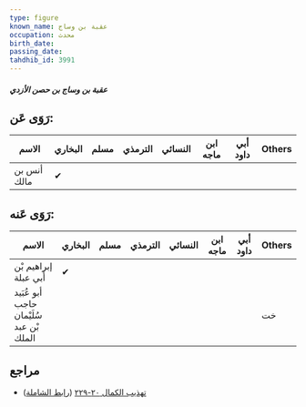 ```yaml
---
type: figure
known_name: عقبة بن وساج
occupation: محدث
birth_date:
passing_date:
tahdhib_id: 3991
---
```

##### عقبة بن وساج بن حصن الأزدي

## رَوَى عَن:
| الاسم       | البخاري | مسلم | الترمذي | النسائي | ابن ماجه | أبي داود | Others |
| ----------- | ------- | ---- | ------- | ------- | -------- | -------- | ------ |
| أنس بن مالك | ✔       |      |         |         |          |          |        |
## رَوَى عَنه:
| الاسم                                   | البخاري | مسلم | الترمذي | النسائي | ابن ماجه | أبي داود | Others |
| --------------------------------------- | ------- | ---- | ------- | ------- | -------- | -------- | ------ |
| إبراهيم بْن أَبي عبلة                   | ✔       |      |         |         |          |          |        |
| أبو عُبَيد حاجب سُلَيْمان بْن عبد الملك |         |      |         |         |          |          | خت     |
## مراجع
- [تهذيب الكمال ٢٠-٢٢٩](obsidian://open?vault=Tahdhib-al-Kamal&file=Figures/٣٩٩١-عقبة%20بن%20وساج%20بن%20حصن%20الأزدي) ([رابط الشاملة](https://shamela.ws/book/3722/10359))